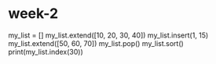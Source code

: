 # week-2
my_list = []
my_list.extend([10, 20, 30, 40])
my_list.insert(1, 15)
my_list.extend([50, 60, 70])
my_list.pop()
my_list.sort()
print(my_list.index(30))

